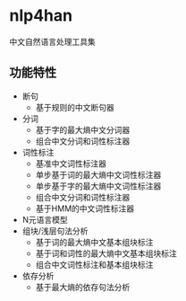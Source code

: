 # nlp4han
中文自然语言处理工具集
## 功能特性
* 断句
	* 基于规则的中文断句器
* 分词
	* 基于字的最大熵中文分词器
	* 组合中文分词和词性标注器
* 词性标注
	* 基准中文词性标注器
	* 单步基于词的最大熵中文词性标注器
	* 单步基于字的最大熵中文词性标注器
	* 组合中文分词和词性标注器
	* 基于HMM的中文词性标注器
* N元语言模型
* 组块/浅层句法分析
	* 基于词的最大熵中文基本组块标注
	* 基于词和词性的最大熵中文基本组块标注
	* 组合中文词性标注和基本组块标注
* 依存分析
	* 基于最大熵的依存句法分析
